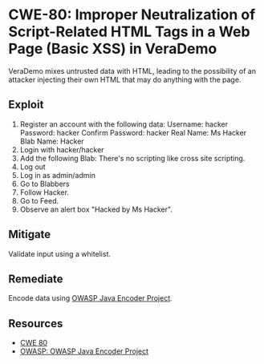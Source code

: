 CWE-80: Improper Neutralization of Script-Related HTML Tags in a Web Page (Basic XSS) in VeraDemo
=================================================================================================

VeraDemo mixes untrusted data with HTML, leading to the possibility of an attacker
injecting their own HTML that may do anything with the page.

Exploit
-------
1. Register an account with the following data:
   Username: hacker
   Password: hacker
   Confirm Password: hacker
   Real Name: Ms Hacker
   Blab Name: Hacker
2. Login with hacker/hacker
3. Add the following Blab: There's no scripting like cross site scripting.<script>alert("Hacked by Ms Hacker")</script>
4. Log out
5. Log in as admin/admin
6. Go to Blabbers
7. Follow Hacker.
8. Go to Feed.
9. Observe an alert box "Hacked by Ms Hacker".

Mitigate
--------
Validate input using a whitelist.

Remediate
---------
Encode data using [OWASP Java Encoder Project](https://www.owasp.org/index.php/OWASP_Java_Encoder_Project).

Resources
---------
* [CWE 80](https://cwe.mitre.org/data/definitions/80.html)
* [OWASP: OWASP Java Encoder Project](https://www.owasp.org/index.php/OWASP_Java_Encoder_Project)